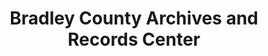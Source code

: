---
layout: repo
title: "Bradley County Archives and Records Center"
id: 6097
permalink: repos/6097/
---